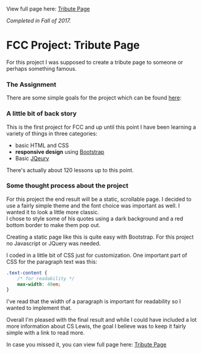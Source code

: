 View full page here: [Tribute Page](https://dcookwebdev.github.io/fcc-tribute-page/)

*Completed in Fall of 2017.*

# FCC Project: Tribute Page

For this project I was supposed to create a tribute page to someone or perhaps something famous. 

### The Assignment
There are some simple goals for the project which can be found [here](./challenge.md):

### A little bit of back story
This is the first project for FCC and up until this point I have been learning a variety of things in three categories:

- basic HTML and CSS
- **responsive design** using [Bootstrap](http://getbootstrap.com)
- Basic [JQeury](http://jquery.com)

There's actually about 120 lessons up to this point.

### Some thought process about the project
For this project the end result will be a static, scrollable page. I decided to use a fairly simple theme and the font choice was important as well. I wanted it to look a little more classic.  
I chose to style some of his quotes using a dark background and a red bottom border to make them pop out. 

Creating a static page like this is quite easy with Bootstrap. For this project no Javascript or JQuery was needed. 

I coded in a little bit of CSS just for customization. One important part of CSS for the paragraph text was this:

```css
.text-content {
    /* for readability */
    max-width: 40em;
} 
```

I've read that the width of a paragraph is important for readability so I wanted to implement that.

Overall I'm pleased with the final result and while I could have included a lot more information about CS Lewis, the goal I believe was to keep it fairly simple with a link to read more.

In case you missed it, you can view full page here: [Tribute Page](https://dcookwebdev.github.io/fcc-tribute-page/)